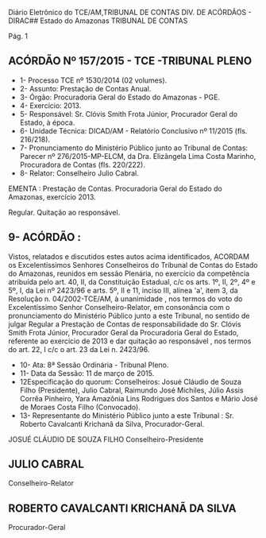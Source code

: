 Diário Eletrônico do TCE/AM,TRIBUNAL DE CONTAS DIV. DE ACÓRDÃOS - DIRAC## Estado do Amazonas TRIBUNAL DE CONTAS

Pág. 1

## ACÓRDÃO Nº 157/2015 - TCE -TRIBUNAL PLENO

- 1- Processo TCE nº 1530/2014 (02 volumes).
- 2- Assunto: Prestação de Contas Anual.
- 3- Órgão: Procuradoria Geral do Estado do Amazonas - PGE.
- 4- Exercício: 2013.
- 5- Responsável: Sr. Clóvis Smith Frota Júnior, Procurador Geral do Estado, à época.
- 6- Unidade Técnica: DICAD/AM - Relatório Conclusivo nº 11/2015 (fls. 216/218).
- 7-  Pronunciamento  do Ministério Público  junto  ao Tribunal  de Contas: Parecer  nº 276/2015-MP-ELCM, da Dra. Elizângela Lima Costa Marinho, Procuradora de Contas (fls. 220/222).
- 8- Relator: Conselheiro Julio Cabral.

EMENTA : Prestação de Contas. Procuradoria Geral do Estado do Amazonas, exercício 2013.

Regular. Quitação ao responsável.

## 9- ACÓRDÃO :

Vistos, relatados e discutidos estes autos acima identificados, ACORDAM os Excelentíssimos Senhores Conselheiros do Tribunal de Contas do Estado do Amazonas, reunidos em sessão Plenária, no exercício da competência atribuída pelo  art.  40,  II, da Constituição Estadual, c/c os arts. 1º, II, 2º, 4º e 5º, I, da Lei nº 2423/96 e arts. 5º, II e 11, inciso  III,  alínea  'a',  item  3,  da  Resolução  n.  04/2002-TCE/AM, à  unanimidade ,  nos termos do voto do Excelentíssimo Senhor Conselheiro-Relator, em consonância com o pronunciamento do Ministério Público junto a este Tribunal, no sentido de julgar Regular a Prestação de Contas de responsabilidade do Sr. Clóvis Smith Frota Júnior, Procurador Geral da Procuradoria Geral do Estado, referente ao exercício de 2013 e dar quitação ao responsável , nos termos do art. 22, I c/c o art. 23 da Lei n. 2423/96.

- 10- Ata: 8ª Sessão Ordinária - Tribunal Pleno.
- 11- Data da Sessão: 11 de março de 2015.
- 12Especificação do quorum: Conselheiros: Josué Cláudio de Souza Filho (Presidente),  Julio  Cabral,  Raimundo  José  Michiles,  Júlio  Assis  Corrêa  Pinheiro,  Yara Amazônia Lins Rodrigues dos Santos e Mário José de Moraes Costa Filho (Convocado).
- 13- Representante do Ministério Público junto a este Tribunal : Sr. Roberto Cavalcanti Krichanã da Silva, Procurador-Geral.

JOSUÉ CLÁUDIO DE SOUZA FILHO Conselheiro-Presidente

## JULIO CABRAL

Conselheiro-Relator

## ROBERTO CAVALCANTI KRICHANÃ DA SILVA

Procurador-Geral